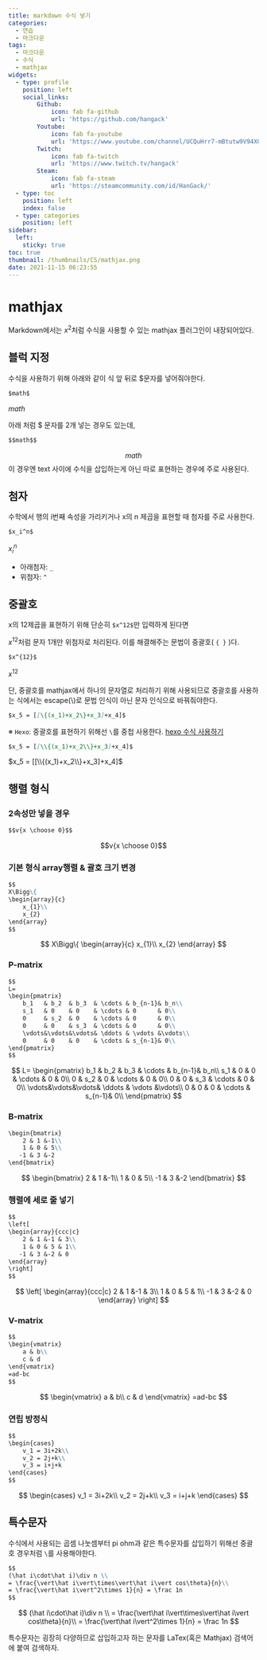 ```yaml
---
title: markdown 수식 넣기
categories:
  - 연습
  - 마크다운
tags:
  - 마크다운
  - 수식
  - mathjax
widgets:
  - type: profile
    position: left
    social_links:
        Github:
            icon: fab fa-github
            url: 'https://github.com/hangack'
        Youtube:
            icon: fab fa-youtube
            url: 'https://www.youtube.com/channel/UCQuHrr7-mBtutw9V94XGH-g'
        Twitch:
            icon: fab fa-twitch
            url: 'https://www.twitch.tv/hangack'
        Steam:
            icon: fab fa-steam
            url: 'https://steamcommunity.com/id/HanGack/'
  - type: toc
    position: left
    index: false
  - type: categories
    position: left
sidebar:
  left:
    sticky: true
toc: true
thumbnail: /thumbnails/CS/mathjax.png
date: 2021-11-15 06:23:55
---
```


# mathjax

Markdown에서는 $x^2$처럼 수식을 사용할 수 있는 mathjax 플러그인이 내장되어있다.

## 블럭 지정

수식을 사용하기 위해 아래와 같이 식 앞 뒤로 $문자를 넣어줘야한다.
```markdown
$math$
```
$math$

아래 처럼 $ 문자를 2개 넣는 경우도 있는데,
```markdown
$$math$$
```
$$math$$
이 경우엔 text 사이에 수식을 삽입하는게 아닌 따로 표현하는 경우에 주로 사용된다.

## 첨자

수학에서 행의 i번째 속성을 가리키거나 x의 n 제곱을 표현할 때 첨자를 주로 사용한다.

```markdown
$x_i^n$
```
$x_i^n$
 - 아래첨자: `_`
 - 위첨자: `^`

## 중괄호

x의 12제곱을 표현하기 위해 단순히 `$x^12$`만 입력하게 된다면

$x^12$처럼 문자 1개만 위첨자로 처리된다.
이를 해결해주는 문법이 중괄호( `{ }` )다.

```markdown
$x^{12}$
```
$x^{12}$

단, 중괄호를 mathjax에서 하나의 문자열로 처리하기 위해 사용되므로 중괄호를 사용하는 식에서는 escape(\\)로 문법 인식이 아닌 문자 인식으로 바꿔줘야한다.

```markdown
$x_5 = [[\{(x_1)+x_2\}+x_3]+x_4]$
```

※ `Hexo`: 중괄호를 표현하기 위해선 `\`를 중첩 사용한다.
[hexo 수식 사용하기](https://hangack.github.io/2021/11/13/Blog/Setting/Hexo-blog-mathjax/)
```markdown
$x_5 = [[\\{(x_1)+x_2\\}+x_3]+x_4]$
```
$x_5 = [[\\{(x_1)+x_2\\}+x_3]+x_4]$


## 행렬 형식

### 2속성만 넣을 경우
```markdown
$$v{x \choose 0}$$
```
$$v{x \choose 0}$$

### 기본 형식 array행렬 & 괄호 크기 변경
```markdown
$$
X\Bigg\{
\begin{array}{c}
    x_{1}\\
    x_{2}
\end{array}
$$
```
$$
X\Bigg\{
\begin{array}{c}
    x_{1}\\
    x_{2}
\end{array}
$$

### P-matrix
```markdown
$$
L=
\begin{pmatrix}
    b_1   & b_2  & b_3  & \cdots & b_{n-1}& b_n\\
    s_1   & 0    & 0    & \cdots & 0      & 0\\
    0     & s_2  & 0    & \cdots & 0      & 0\\
    0     & 0    & s_3  & \cdots & 0      & 0\\
    \vdots&\vdots&\vdots& \ddots & \vdots &\vdots\\
    0     & 0    & 0    & \cdots & s_{n-1}& 0\\
\end{pmatrix}
$$
```
$$
L=
\begin{pmatrix}
    b_1   & b_2  & b_3  & \cdots & b_{n-1}& b_n\\
    s_1   & 0    & 0    & \cdots & 0      & 0\\
    0     & s_2  & 0    & \cdots & 0      & 0\\
    0     & 0    & s_3  & \cdots & 0      & 0\\
    \vdots&\vdots&\vdots& \ddots & \vdots &\vdots\\
    0     & 0    & 0    & \cdots & s_{n-1}& 0\\
\end{pmatrix}
$$

### B-matrix
```markdown
\begin{bmatrix}
    2 & 1 &-1\\
    1 & 0 & 5\\
   -1 & 3 &-2
\end{bmatrix}
```
$$
\begin{bmatrix}
    2 & 1 &-1\\
    1 & 0 & 5\\
   -1 & 3 &-2
\end{bmatrix}
$$

### 행렬에 세로 줄 넣기
```markdown
$$
\left[
\begin{array}{ccc|c}
    2 & 1 &-1 & 3\\
    1 & 0 & 5 & 1\\
   -1 & 3 &-2 & 0
\end{array}
\right]
$$
```

$$
\left[ 
\begin{array}{ccc|c}
    2 & 1 &-1 & 3\\
    1 & 0 & 5 & 1\\
   -1 & 3 &-2 & 0
\end{array}
\right]
$$


### V-matrix
```markdown
$$
\begin{vmatrix}
    a & b\\
    c & d
\end{vmatrix}
=ad-bc
$$
```
$$
\begin{vmatrix}
    a & b\\
    c & d
\end{vmatrix}
=ad-bc
$$

### 연립 방정식
```markdown
$$
\begin{cases}
    v_1 = 3i+2k\\
    v_2 = 2j+k\\
    v_3 = i+j+k
\end{cases}
$$
```
$$
\begin{cases}
    v_1 = 3i+2k\\
    v_2 = 2j+k\\
    v_3 = i+j+k
\end{cases}
$$


## 특수문자

수식에서 사용되는 곱셈 나눗셈부터 pi ohm과 같은 특수문자를 삽입하기 위해선 중괄호 경우처럼 `\`를 사용해야한다.

```markdown
$$
(\hat i\cdot\hat i)\div n \\
= \frac{\vert\hat i\vert\times\vert\hat i\vert cos\theta}{n}\\
= \frac{\vert\hat i\vert^2\times 1}{n} = \frac 1n
$$
```

$$
(\hat i\cdot\hat i)\div n \\
= \frac{\vert\hat i\vert\times\vert\hat i\vert cos\theta}{n}\\
= \frac{\vert\hat i\vert^2\times 1}{n} = \frac 1n
$$

특수문자는 굉장히 다양하므로 삽입하고자 하는 문자를 LaTex(혹은 Mathjax) 검색어에 붙여 검색하자.